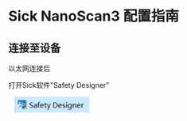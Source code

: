 # Sick NanoScan3 配置指南

## 连接至设备

以太网连接后

打开Sick软件"Safety Designer"

&nbsp;&nbsp;&nbsp;<img src="img/001.png" width="30%">
